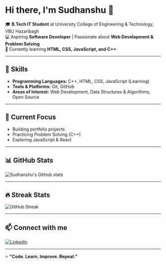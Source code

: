 
# Hi there, I'm Sudhanshu 👋

🎓 **B.Tech IT Student** at University College of Engineering & Technology, VBU Hazaribagh  
💻 Aspiring **Software Developer** | Passionate about **Web Development & Problem Solving**  
🌱 Currently learning **HTML, CSS, JavaScript, and C++**

---

## 🚀 Skills
- **Programming Languages:** C++, HTML, CSS, JavaScript (Learning)  
- **Tools & Platforms:** Git, GitHub  
- **Areas of Interest:** Web Development, Data Structures & Algorithms, Open Source  

---

## 📌 Current Focus
- Building portfolio projects  
- Practicing Problem Solving (C++)  
- Exploring JavaScript & React  

---

## 📊 GitHub Stats  
![Sudhanshu's GitHub stats](https://github-readme-stats.vercel.app/api?username=sudhanshukumarx453-sys&show_icons=true&theme=tokyonight)

---

## 🔥 Streak Stats  
![GitHub Streak](https://github-readme-streak-stats.herokuapp.com/?user=sudhanshukumarx453-sys&theme=tokyonight)

---

## 📫 Connect with me  
[![LinkedIn](https://img.shields.io/badge/LinkedIn-blue?logo=linkedin&logoColor=white)](https://www.linkedin.com/in/sudhanshu-kumar-271a35379/)

---

⭐ **"Code. Learn. Improve. Repeat."**
